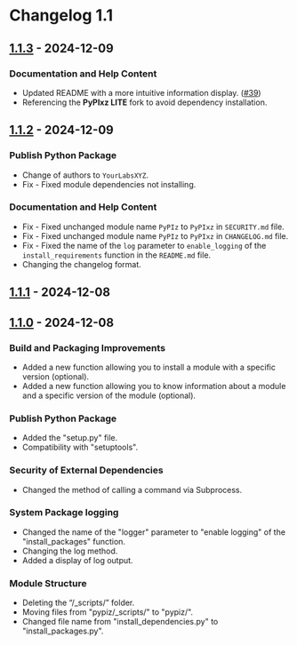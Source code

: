 # Changelog 1.1

## [1.1.3](https://github.com/YourLabXYZ/PyPIxz/compare/master...release/v1.1) - 2024-12-09

### Documentation and Help Content

- Updated README with a more intuitive information display. ([#39](https://github.com/YourLabXYZ/PyPIxz/issues/39))
- Referencing the **PyPIxz LITE** fork to avoid dependency installation.

## [1.1.2](https://github.com/YourLabXYZ/PyPIxz/compare/1.1.0-release...v1.1.2) - 2024-12-09

### Publish Python Package

- Change of authors to `YourLabsXYZ`.
- Fix - Fixed module dependencies not installing.

### Documentation and Help Content

- Fix - Fixed unchanged module name `PyPIz` to `PyPIxz` in `SECURITY.md` file.
- Fix - Fixed unchanged module name `PyPIz` to `PyPIxz` in `CHANGELOG.md` file.
- Fix - Fixed the name of the `log` parameter to `enable_logging` of the `install_requirements` function in the `README.md` file.
- Changing the changelog format.

## [1.1.1](https://github.com/YourLabXYZ/PyPIxz/compare/1.1.0-release...1.1.1-release) - 2024-12-08

## [1.1.0](https://github.com/YourLabXYZ/PyPIxz/compare/1.0.2-release...1.1.0-release) - 2024-12-08

### Build and Packaging Improvements

- Added a new function allowing you to install a module with a specific version (optional).
- Added a new function allowing you to know information about a module and a specific version of the module (optional).

### Publish Python Package

- Added the "setup.py" file.
- Compatibility with "setuptools".

### Security of External Dependencies

- Changed the method of calling a command via Subprocess.

### System Package logging

- Changed the name of the "logger" parameter to "enable logging" of the "install_packages" function.
- Changing the log method.
- Added a display of log output.

### Module Structure

- Deleting the “/_scripts/” folder.
- Moving files from "pypiz/_scripts/" to "pypiz/".
- Changed file name from "install_dependencies.py" to "install_packages.py".
